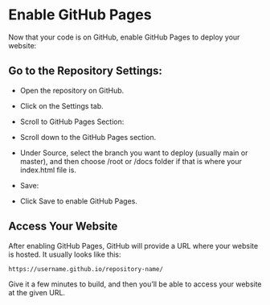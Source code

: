 # Enable GitHub Pages
Now that your code is on GitHub, enable GitHub Pages to deploy your website:

## Go to the Repository Settings:

- Open the repository on GitHub.
- Click on the Settings tab.
- Scroll to GitHub Pages Section:

- Scroll down to the GitHub Pages section.
- Under Source, select the branch you want to deploy (usually main or master), and then choose /root or /docs folder if that is where your index.html file is.
- Save:

- Click Save to enable GitHub Pages.

## Access Your Website
After enabling GitHub Pages, GitHub will provide a URL where your website is hosted. It usually looks like this:

```
https://username.github.io/repository-name/
```

Give it a few minutes to build, and then you’ll be able to access your website at the given URL.

